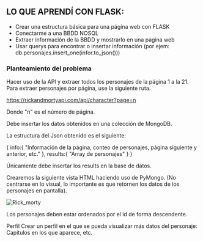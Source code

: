 
## LO QUE APRENDÍ CON FLASK:
- Crear una estructura básica para una página web con FLASK
- Conectarme a una BBDD NOSQL
- Extraer información de la BBDD y mostrarlo en una pagina web
- Usar querys para encontrar o insertar información  (por ejem: db.personajes.insert_one(infor.to_json()))




### Planteamiento del problema

Hacer uso de la API y extraer todos los personajes de la página 1 a la 21. Para extraer personajes por página, use la siguiente ruta.

​https://rickandmortyapi.com/api/character?page=n

Donde "n" es el número de página.

Debe insertar los datos obtenidos en una colección de MongoDB.

La estructura del Json obtenido es el siguiente:

{
    info:{ "Información de la página, conteo de personajes, página siguiente y anterior, etc." },
    results:{ "Array de personajes" }
}

Únicamente debe insertar los results en la base de datos.

Crearemos la siguiente vista HTML haciendo uso de PyMongo. (No centrarse en lo visual, lo importante es que retornen los datos de los personajes en pantalla).

![Rick_morty](https://user-images.githubusercontent.com/109192347/204162672-d356b53b-eb18-404d-acdf-0dd715c99bb4.png)

Los personajes deben estar ordenados por el id de forma descendente.

Perfil
Crear un perfil en el que se pueda visualizar más datos del personaje: Capitulos en los que aparece, etc.
